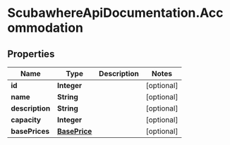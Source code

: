 # ScubawhereApiDocumentation.Accommodation

## Properties
Name | Type | Description | Notes
------------ | ------------- | ------------- | -------------
**id** | **Integer** |  | [optional] 
**name** | **String** |  | [optional] 
**description** | **String** |  | [optional] 
**capacity** | **Integer** |  | [optional] 
**basePrices** | [**BasePrice**](BasePrice.md) |  | [optional] 



